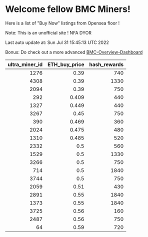 # Welcome fellow BMC Miners!
Here is a list of "Buy Now" listings from Opensea floor !

Note: This is an unofficial site ! NFA DYOR

Last auto update at: Sun Jul 31 15:45:13 UTC 2022

Bonus: Do check out a more advanced [BMC-Overview-Dashboard](https://dune.com/defifunk/BMC-Overview-Dashboard)


|   ultra_miner_id |   ETH_buy_price |   hash_rewards |
|-----------------:|----------------:|---------------:|
|             1276 |           0.39  |            740 |
|             4308 |           0.39  |           1330 |
|             2094 |           0.39  |            750 |
|              292 |           0.409 |            440 |
|             1327 |           0.449 |            440 |
|             3267 |           0.45  |            750 |
|              390 |           0.469 |            360 |
|             2024 |           0.475 |            480 |
|             1310 |           0.485 |            520 |
|             2332 |           0.5   |            560 |
|             1529 |           0.5   |           1330 |
|             3266 |           0.5   |            750 |
|              714 |           0.5   |           1840 |
|             3744 |           0.5   |            750 |
|             2059 |           0.51  |            430 |
|             2891 |           0.55  |           1840 |
|             1373 |           0.55  |           1840 |
|             3725 |           0.56  |            160 |
|             2487 |           0.56  |            750 |
|               64 |           0.59  |            720 |